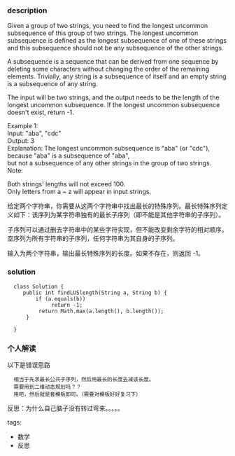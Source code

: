 ### description    
  Given a group of two strings, you need to find the longest uncommon subsequence of this group of two strings. The longest uncommon subsequence is defined as the longest subsequence of one of these strings and this subsequence should not be any subsequence of the other strings.  
    
  A subsequence is a sequence that can be derived from one sequence by deleting some characters without changing the order of the remaining elements. Trivially, any string is a subsequence of itself and an empty string is a subsequence of any string.  
    
  The input will be two strings, and the output needs to be the length of the longest uncommon subsequence. If the longest uncommon subsequence doesn't exist, return -1.  
    
  Example 1:  
  Input: "aba", "cdc"  
  Output: 3  
  Explanation: The longest uncommon subsequence is "aba" (or "cdc"),   
  because "aba" is a subsequence of "aba",   
  but not a subsequence of any other strings in the group of two strings.   
  Note:  
    
  Both strings' lengths will not exceed 100.  
  Only letters from a ~ z will appear in input strings.  
    
  给定两个字符串，你需要从这两个字符串中找出最长的特殊序列。最长特殊序列定义如下：该序列为某字符串独有的最长子序列（即不能是其他字符串的子序列）。  
    
  子序列可以通过删去字符串中的某些字符实现，但不能改变剩余字符的相对顺序。空序列为所有字符串的子序列，任何字符串为其自身的子序列。  
    
  输入为两个字符串，输出最长特殊序列的长度。如果不存在，则返回 -1。  
    
### solution    
```    
  class Solution {  
     public int findLUSlength(String a, String b) {  
         if (a.equals(b))  
              return -1;  
          return Math.max(a.length(), b.length());  
      }  
    
  }  
```    
    
### 个人解读    
    
  以下是错误思路  
  ```  
    相当于先求最长公共子序列，然后用最长的长度去减该长度。  
    需要用到二维动态规划吗？？  
    用吧，然后就是套模板即可。（需要对模板好好复习下）    
  ```  
    
  反思：为什么自己脑子没有转过弯来。。。。。  
    
    
    
tags:    
  -  数学  
  -  反思  
